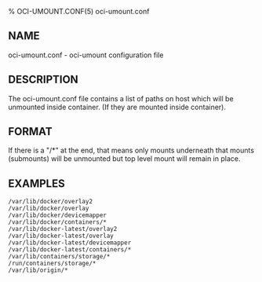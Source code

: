 % OCI-UMOUNT.CONF(5) oci-umount.conf
## NAME
oci-umount.conf - oci-umount configuration file

## DESCRIPTION
The oci-umount.conf file contains a list of paths on host which will be unmounted inside container. (If they are mounted inside container).

## FORMAT
If there is a "/*" at the end, that means only mounts underneath that mounts (submounts) will be unmounted but top level mount will remain in place.

## EXAMPLES

```
/var/lib/docker/overlay2
/var/lib/docker/overlay
/var/lib/docker/devicemapper
/var/lib/docker/containers/*
/var/lib/docker-latest/overlay2
/var/lib/docker-latest/overlay
/var/lib/docker-latest/devicemapper
/var/lib/docker-latest/containers/*
/var/lib/containers/storage/*
/run/containers/storage/*
/var/lib/origin/*
```

